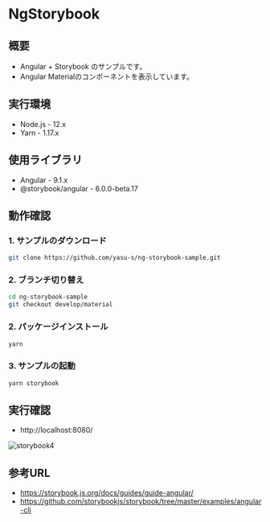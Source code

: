 # NgStorybook

## 概要

- Angular + Storybook のサンプルです。
- Angular Materialのコンポーネントを表示しています。

## 実行環境

- Node.js - 12.x
- Yarn - 1.17.x

## 使用ライブラリ

- Angular - 9.1.x
- @storybook/angular - 6.0.0-beta.17

## 動作確認

### 1. サンプルのダウンロード

```bash
git clone https://github.com/yasu-s/ng-storybook-sample.git
```

### 2. ブランチ切り替え

```bash
cd ng-storybook-sample
git checkout develop/material
```

### 2. パッケージインストール  

```bash
yarn
```

### 3. サンプルの起動  

```bash
yarn storybook
```

## 実行確認

- http://localhost:8080/

![storybook4](https://user-images.githubusercontent.com/2668146/83343250-aaf38600-a332-11ea-99ed-016c927a9685.png)

## 参考URL

- https://storybook.js.org/docs/guides/guide-angular/
- https://github.com/storybookjs/storybook/tree/master/examples/angular-cli
